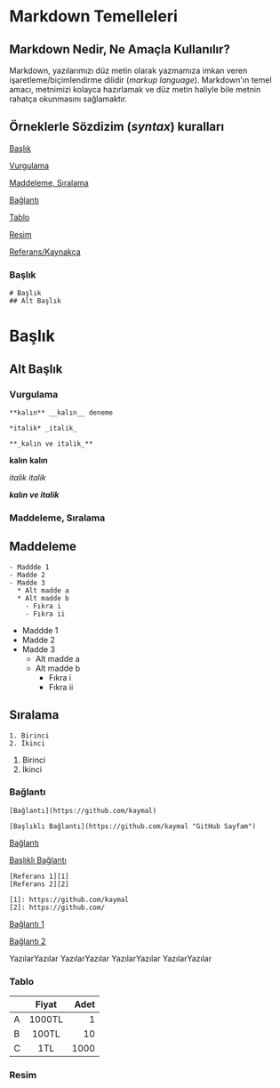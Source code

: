 # Markdown Temelleleri 

## Markdown Nedir, Ne Amaçla Kullanılır?

Markdown, yazılarımızı düz metin olarak yazmamıza imkan veren işaretleme/biçimlendirme dilidir (_markup language_).  Markdown'ın temel amacı, metnimizi kolayca hazırlamak ve düz metin haliyle bile metnin rahatça okunmasını sağlamaktır. 

## Örneklerle Sözdizim (_syntax_) kuralları

[Başlık](#Başlık)

[Vurgulama](#Vurgulama)

[Maddeleme, Sıralama](#Maddeleme)

[Bağlantı](#Bağlantı)

[Tablo](#Tablo)

[Resim](#Resim)

[Referans/Kaynakça](#Referans)

### Başlık

```
# Başlık
## Alt Başlık
```

# Başlık
## Alt Başlık

### Vurgulama

```
**kalın** __kalın__ deneme

*italik* _italik_

**_kalın ve italik_**
```

**kalın** __kalın__

*italik* _italik_

**_kalın ve italik_**

### Maddeleme, Sıralama

Maddeleme
---------

```
- Maddde 1
- Madde 2
- Madde 3
  * Alt madde a
  * Alt madde b
    - Fıkra i
    - Fıkra ii
```
- Maddde 1
- Madde 2
- Madde 3
  * Alt madde a
  * Alt madde b
    - Fıkra i
    - Fıkra ii

Sıralama
--------
```
1. Birinci
2. İkinci
```
1. Birinci
2. İkinci


### Bağlantı

````
[Bağlantı](https://github.com/kaymal)

[Başlıklı Bağlantı](https://github.com/kaymal "GitHub Sayfam")
````

[Bağlantı](https://github.com/kaymal)

[Başlıklı Bağlantı](https://github.com/kaymal "GitHub Sayfam")


```
[Referans 1][1]
[Referans 2][2]

[1]: https://github.com/kaymal
[2]: https://github.com/
```

[Bağlantı 1][1]

[Bağlantı 2][2]

YazılarYazılar
YazılarYazılar
YazılarYazılar
YazılarYazılar

[1]: https://github.com/kaymal
[2]: https://github.com/



### Tablo

|   | Fiyat   | Adet  |
| --|:-------:| -----:|
| A | 1000TL  | 1     |
| B | 100TL   | 10    |
| C | 1TL     | 1000  |


### Resim
